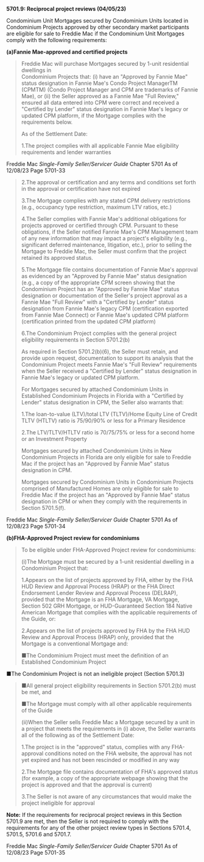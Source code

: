 **5701.9: Reciprocal project reviews (04/05/23)**

Condominium Unit Mortgages secured by Condominium Units located in
Condominium Projects approved by other secondary market participants are
eligible for sale to Freddie Mac if the Condominium Unit Mortgages
comply with the following requirements:

**(a)Fannie Mae-approved and certified projects**

> Freddie Mac will purchase Mortgages secured by 1-unit residential
> dwellings in\
> Condominium Projects that: (i) have an "Approved by Fannie Mae" status
> designation in Fannie Mae's Condo Project ManagerTM (CPMTM) (Condo
> Project Manager and CPM are trademarks of Fannie Mae), or (ii) the
> Seller approved as a Fannie Mae "Full Review," ensured all data
> entered into CPM were correct and received a "Certified by Lender"
> status designation in Fannie Mae's legacy or updated CPM platform, if
> the Mortgage complies with the requirements below.
>
> As of the Settlement Date:
>
> 1.The project complies with all applicable Fannie Mae eligibility
> requirements and lender warranties

Freddie Mac *Single-Family Seller/Servicer Guide* Chapter 5701 As of
12/08/23 Page 5701-33

> 2.The approval or certification and any terms and conditions set forth
> in the approval or certification have not expired
>
> 3.The Mortgage complies with any stated CPM delivery restrictions
> (e.g., occupancy type restriction, maximum LTV ratios, etc.)
>
> 4.The Seller complies with Fannie Mae's additional obligations for
> projects approved or certified through CPM. Pursuant to these
> obligations, if the Seller notified Fannie Mae's CPM Management team
> of any new information that may impact a project's eligibility (e.g.,
> significant deferred maintenance, litigation, etc.), prior to selling
> the Mortgage to Freddie Mac, the Seller must confirm that the project
> retained its approved status.
>
> 5.The Mortgage file contains documentation of Fannie Mae's approval as
> evidenced by an "Approved by Fannie Mae" status designation (e.g., a
> copy of the appropriate CPM screen showing that the Condominium
> Project has an "Approved by Fannie Mae" status designation or
> documentation of the Seller's project approval as a Fannie Mae "Full
> Review" with a "Certified by Lender" status designation from Fannie
> Mae's legacy CPM (certification exported from Fannie Mae Connect) or
> Fannie Mae's updated CPM platform (certification printed from the
> updated CPM platform)
>
> 6.The Condominium Project complies with the general project
> eligibility requirements in Section 5701.2(b)
>
> As required in Section 5701.2(b)(6), the Seller must retain, and
> provide upon request, documentation to support its analysis that the
> Condominium Project meets Fannie Mae's "Full Review" requirements when
> the Seller received a "Certified by Lender" status designation in
> Fannie Mae's legacy or updated CPM platform.
>
> For Mortgages secured by attached Condominium Units in Established
> Condominium Projects in Florida with a "Certified by Lender" status
> designation in CPM, the Seller also warrants that:
>
> 1.The loan-to-value (LTV)/total LTV (TLTV)/Home Equity Line of Credit
> TLTV (HTLTV) ratio is 75/90/90% or less for a Primary Residence
>
> 2.The LTV/TLTV/HTLTV ratio is 70/75/75% or less for a second home or
> an Investment Property
>
> Mortgages secured by attached Condominium Units in New Condominium
> Projects in Florida are only eligible for sale to Freddie Mac if the
> project has an "Approved by Fannie Mae" status designation in CPM.
>
> Mortgages secured by Condominium Units in Condominium Projects
> comprised of Manufactured Homes are only eligible for sale to Freddie
> Mac if the project has an "Approved by Fannie Mae" status designation
> in CPM or when they comply with the requirements in Section 5701.5(f).

Freddie Mac *Single-Family Seller/Servicer Guide* Chapter 5701 As of
12/08/23 Page 5701-34

**(b)FHA-Approved Project review for condominiums**

> To be eligible under FHA-Approved Project review for condominiums:
>
> (i)The Mortgage must be secured by a 1-unit residential dwelling in a
> Condominium Project that:
>
> 1.Appears on the list of projects approved by FHA, either by the FHA
> HUD Review and Approval Process (HRAP) or the FHA Direct Endorsement
> Lender Review and Approval Process (DELRAP), provided that the
> Mortgage is an FHA Mortgage, VA Mortgage, Section 502 GRH Mortgage, or
> HUD-Guaranteed Section 184 Native American Mortgage that complies with
> the applicable requirements of the Guide, or:
>
> 2.Appears on the list of projects approved by FHA by the FHA HUD
> Review and Approval Process (HRAP) only, provided that the Mortgage is
> a conventional Mortgage and:
>
> ■The Condominium Project must meet the definition of an Established
> Condominium Project

■The Condominium Project is not an ineligible project (Section 5701.3)

> ■All general project eligibility requirements in Section 5701.2(b)
> must be met, and
>
> ■The Mortgage must comply with all other applicable requirements of
> the Guide
>
> (ii)When the Seller sells Freddie Mac a Mortgage secured by a unit in
> a project that meets the requirements in (i) above, the Seller
> warrants all of the following as of the Settlement Date:
>
> 1.The project is in the "approved" status, complies with any
> FHA-approval conditions noted on the FHA website, the approval has not
> yet expired and has not been rescinded or modified in any way
>
> 2.The Mortgage file contains documentation of FHA's approved status
> (for example, a copy of the appropriate webpage showing that the
> project is approved and that the approval is current)
>
> 3.The Seller is not aware of any circumstances that would make the
> project ineligible for approval

**Note:** If the requirements for reciprocal project reviews in this
Section 5701.9 are met, then the Seller is not required to comply with
the requirements for any of the other project review types in Sections
5701.4, 5701.5, 5701.6 and 5701.7.

Freddie Mac *Single-Family Seller/Servicer Guide* Chapter 5701 As of
12/08/23 Page 5701-35